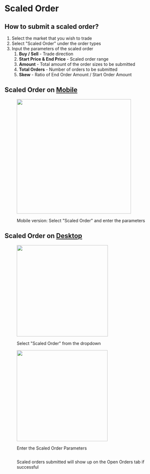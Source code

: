 # Scaled Order

## How to submit a scaled order?

1. Select the market that you wish to trade
2. Select "Scaled Order" under the order types
3. Input the parameters of the scaled order
   1. **Buy / Sell** - Trade direction
   2. **Start Price & End Price** - Scaled order range
   3. **Amount** - Total amount of the order sizes to be submitted
   4. **Total Orders** - Number of orders to be submitted
   5. **Skew** - Ratio of End Order Amount / Start Order Amount

## Scaled Order on [Mobile](../../../introduction/install-our-app/mobile.md)

<figure><img src="../../../.gitbook/assets/IMG_4707.PNG" alt="" width="375"><figcaption><p>Mobile version: Select "Scaled Order" and enter the parameters</p></figcaption></figure>

## Scaled Order on [Desktop](../../../introduction/install-our-app/desktop.md)

<div>

<figure><img src="../../../.gitbook/assets/Screenshot 2024-07-31 at 4.33.04 PM.png" alt="" width="299"><figcaption><p>Select "Scaled Order" from the dropdown</p></figcaption></figure>

 

<figure><img src="../../../.gitbook/assets/Screenshot 2024-07-31 at 4.35.36 PM.png" alt="" width="298"><figcaption><p>Enter the Scaled Order Parameters</p></figcaption></figure>

</div>

<figure><img src="../../../.gitbook/assets/Screenshot 2024-07-31 at 4.36.01 PM.png" alt=""><figcaption><p>Scaled orders submitted will show up on the Open Orders tab if successful</p></figcaption></figure>
